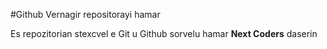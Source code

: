 #Github Vernagir repositorayi hamar

Es repozitorian stexcvel e Git u Github sorvelu hamar **Next Coders** daserin

